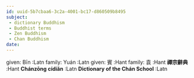 ```yaml
---
id: uuid-5b7cbaa6-3c2a-4001-bc17-d860509b8495
subject: 
 - dictionary Buddhism
 - Buddhist terms
 - Zen Buddhism
 - Chan Buddhism
date: 
---
```


given: Bīn :Latn
family: Yuán :Latn
given: 賓 :Hant
family: 袁 :Hant
**禪宗辭典** :Hant
**Chánzōng cídiǎn** :Latn
**Dictionary of the Chán School** :Latn